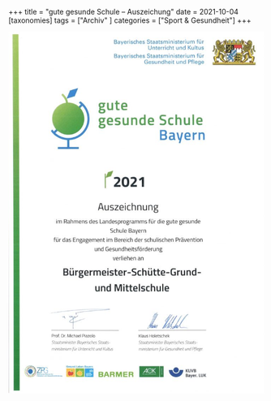 +++
title = "gute gesunde Schule – Auszeichung"
date = 2021-10-04
[taxonomies]
tags = ["Archiv" ]
categories = ["Sport & Gesundheit"]
+++

![](images/gesundeSchule-Urkunde-724x1024.jpg)
